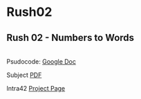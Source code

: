 # Rush02
## Rush 02 - Numbers to Words
\
Psudocode: [Google Doc](https://docs.google.com/document/d/1wkjgjhGbfC2dlkm-P15R00527AivT19Zewn3e9WrqqM/edit?usp=sharing)

Subject [PDF](en.subject.pdf)

Intra42 [Project Page](https://projects.intra.42.fr/c-piscine-rush-02/mine)
